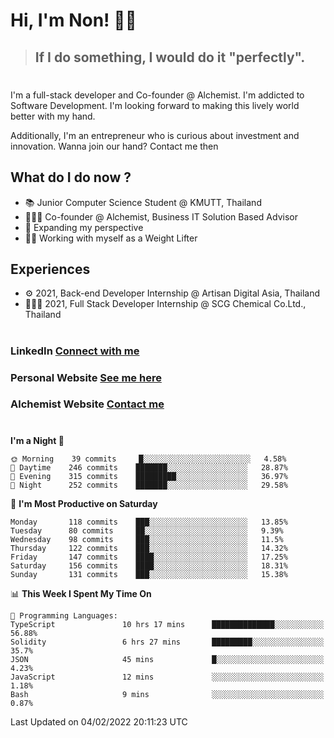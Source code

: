# Hi, I'm Non! 🖐🏻

> ## If I do something, I would do it "perfectly".

#

I'm a full-stack developer and Co-founder @ Alchemist. I'm addicted to Software Development. I'm looking forward to making this lively world better with my hand.

Additionally, I'm an entrepreneur who is curious about investment and innovation. Wanna join our hand? Contact me then

## What do I do now ?

- 📚 Junior Computer Science Student @ KMUTT, Thailand
- 🧑🏻‍💻 Co-founder @ Alchemist, Business IT Solution Based Advisor
- 🌈 Expanding my perspective
- 🏋🏻 Working with myself as a Weight Lifter

## Experiences

- ⚙️ 2021, Back-end Developer Internship @ Artisan Digital Asia, Thailand
- 🧑🏻‍💻 2021, Full Stack Developer Internship @ SCG Chemical Co.Ltd., Thailand

#

### LinkedIn [Connect with me](https://www.linkedin.com/in/non-nontra/)

### Personal Website [See me here](https://nonnontra.com/)

### Alchemist Website [Contact me](https://alchemist-softwarehouse.co/)

#

<!--START_SECTION:waka-->
**I'm a Night 🦉** 

```text
🌞 Morning    39 commits     █░░░░░░░░░░░░░░░░░░░░░░░░   4.58% 
🌆 Daytime    246 commits    ███████░░░░░░░░░░░░░░░░░░   28.87% 
🌃 Evening    315 commits    █████████░░░░░░░░░░░░░░░░   36.97% 
🌙 Night      252 commits    ███████░░░░░░░░░░░░░░░░░░   29.58%

```
📅 **I'm Most Productive on Saturday** 

```text
Monday       118 commits    ███░░░░░░░░░░░░░░░░░░░░░░   13.85% 
Tuesday      80 commits     ██░░░░░░░░░░░░░░░░░░░░░░░   9.39% 
Wednesday    98 commits     ███░░░░░░░░░░░░░░░░░░░░░░   11.5% 
Thursday     122 commits    ███░░░░░░░░░░░░░░░░░░░░░░   14.32% 
Friday       147 commits    ████░░░░░░░░░░░░░░░░░░░░░   17.25% 
Saturday     156 commits    ████░░░░░░░░░░░░░░░░░░░░░   18.31% 
Sunday       131 commits    ███░░░░░░░░░░░░░░░░░░░░░░   15.38%

```


📊 **This Week I Spent My Time On** 

```text
💬 Programming Languages: 
TypeScript               10 hrs 17 mins      ██████████████░░░░░░░░░░░   56.88% 
Solidity                 6 hrs 27 mins       █████████░░░░░░░░░░░░░░░░   35.7% 
JSON                     45 mins             █░░░░░░░░░░░░░░░░░░░░░░░░   4.23% 
JavaScript               12 mins             ░░░░░░░░░░░░░░░░░░░░░░░░░   1.18% 
Bash                     9 mins              ░░░░░░░░░░░░░░░░░░░░░░░░░   0.87%

```


 Last Updated on 04/02/2022 20:11:23 UTC
<!--END_SECTION:waka-->
